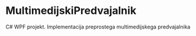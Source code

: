 # MultimedijskiPredvajalnik
C# WPF projekt. Implementacija preprostega multimedijskega predvajalnika
